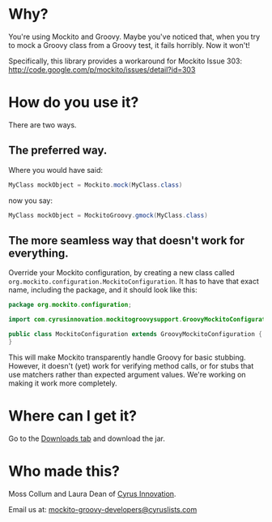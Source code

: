 Why?
====

You're using Mockito and Groovy. Maybe you've noticed that, when you try to mock a Groovy
class from a Groovy test, it fails horribly. Now it won't!

Specifically, this library provides a workaround for Mockito Issue 303:
http://code.google.com/p/mockito/issues/detail?id=303

How do you use it?
==================

There are two ways.

The preferred way.
------------------

Where you would have said:

```java
MyClass mockObject = Mockito.mock(MyClass.class)
```

now you say:

```java
MyClass mockObject = MockitoGroovy.gmock(MyClass.class)
```

The more seamless way that doesn't work for everything.
-------------------------------------------------------

Override your Mockito configuration, by creating a new class called
`org.mockito.configuration.MockitoConfiguration`. It has to have that exact name, including the package,
and it should look like this:

```java
package org.mockito.configuration;

import com.cyrusinnovation.mockitogroovysupport.GroovyMockitoConfiguration;

public class MockitoConfiguration extends GroovyMockitoConfiguration {
}
```

This will make Mockito transparently handle Groovy for basic stubbing. However, it doesn't (yet)
work for verifying method calls, or for stubs that use matchers rather than expected argument
values. We're working on making it work more completely.

Where can I get it?
===================

Go to the [Downloads tab](https://github.com/cyrusinnovation/mockito-groovy-support/downloads) and download the jar.

Who made this?
==============

Moss Collum and Laura Dean of [Cyrus Innovation](http://www.cyrusinnovation.com/).

Email us at: mockito-groovy-developers@cyruslists.com

